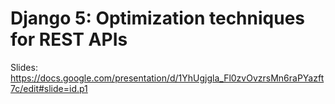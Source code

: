 # Django 5: Optimization techniques for REST APIs

Slides: https://docs.google.com/presentation/d/1YhUgjgla_Fl0zvOvzrsMn6raPYazft7c/edit#slide=id.p1
